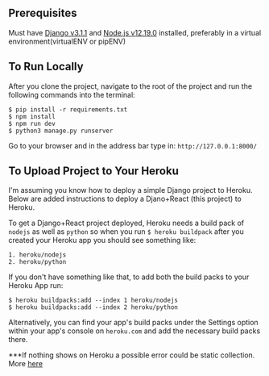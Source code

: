 
## Prerequisites
Must have [Django v3.1.1](https://docs.djangoproject.com/en/3.1/topics/install/) and [Node.js v12.19.0](https://nodejs.org/en/) installed, preferably in a virtual environment(virtualENV or pipENV)

## To Run Locally
After you clone the project, navigate to the root of the project and run the following commands into the terminal:

```
$ pip install -r requirements.txt
$ npm install
$ npm run dev
$ python3 manage.py runserver
```
Go to your browser and in the address bar type in: `http://127.0.0.1:8000/`

## To Upload Project to Your Heroku
I'm assuming you know how to deploy a simple Django project to Heroku. Below are added instructions to deploy a Djano+React (this project) to Heroku.

To get a Django+React project deployed, Heroku needs a build pack of `nodejs` as well as `python` so when you run  `$ heroku buildpack` after you created your Heroku app you should see something like:
```
1. heroku/nodejs
2. heroku/python
```

If you don't have something like that, to add both the build packs to your Heroku App run:
```
$ heroku buildpacks:add --index 1 heroku/nodejs
$ heroku buildpacks:add --index 2 heroku/python
```

Alternatively, you can find your app's build packs under the Settings option within your app's console on `heroku.com` and add the necessary build packs there.

***If nothing shows on Heroku a possible error could be static collection. More [here](https://devcenter.heroku.com/articles/django-assets)
